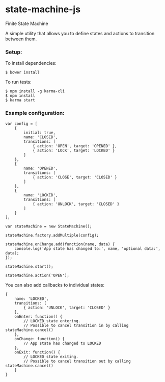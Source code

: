 # state-machine-js

Finite State Machine

A simple utility that allows you to define states and actions to transition between them.

### Setup:

To install dependencies:

```
$ bower install
```

To run tests:

```
$ npm install -g karma-cli
$ npm install
$ karma start
```

### Example configuration:

```
var config = [
	{
		initial: true,
		name: 'CLOSED',
		transitions: [
			{ action: 'OPEN', target: 'OPENED' },
			{ action: 'LOCK', target: 'LOCKED' }
		]
	},
	{
		name: 'OPENED',
		transitions: [
			{ action: 'CLOSE', target: 'CLOSED' }
		]
	},
	{
		name: 'LOCKED',
		transitions: [
			{ action: 'UNLOCK', target: 'CLOSED' }
		]
	}
];

var stateMachine = new StateMachine();

stateMachine.factory.addMultiple(config);

stateMachine.onChange.add(function(name, data) {
	console.log('App state has changed to:', name, 'optional data:', data);
});

stateMachine.start();

stateMachine.action('OPEN');
```

You can also add callbacks to individual states:

```
{
	name: 'LOCKED',
	transitions: [
		{ action: 'UNLOCK', target: 'CLOSED' }
	],
	onEnter: function() {
		// LOCKED state entering.
		// Possible to cancel transition in by calling stateMachine.cancel()
	},
	onChange: function() {
		// App state has changed to LOCKED
	},
	onExit: function() {
		// LOCKED state exiting.
		// Possible to cancel transition out by calling stateMachine.cancel()
	}
}
```
